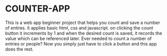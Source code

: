 # COUNTER-APP
This is a web app beginner project that helps you count and save a number of entires. 
it applies basic html, css and javascript.
on clicking the count button it increments by 1 and when the desired count is saved, it records the value which can be referenced later. 
Ever needed to count a number of entries or people? Now you simply just have to click a button and this app does the rest.
